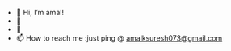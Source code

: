 - 👋 Hi, I’m amal!
- 👀 
- 🌱 
- 📫 How to reach me :just ping @ amalksuresh073@gmail.com

<!---
amalksuresh073/amalksuresh073 is a ✨ special ✨ repository because its `README.md` (this file) appears on your GitHub profile.
You can click the Preview link to take a look at your changes.
--->
